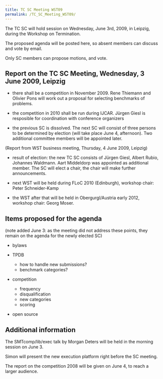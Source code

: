 ```yaml
---
title: TC SC Meeting WST09
permalink: /TC_SC_Meeting_WST09/
---
```


The TC SC will hold session on Wednesday, June 3rd, 2009, in Leipzig, during the Workshop on Termination.

The proposed agenda will be posted here, so absent members can discuss and vote by email.

Only SC members can propose motions, and vote.

Report on the TC SC Meeting, Wednesday, 3 June 2009, Leipzig
------------------------------------------------------------

-   there shall be a competition in November 2009. Rene Thiemann and Olivier Pons will work out a proposal for selecting benchmarks of problems.

-   the competition in 2010 shall be run during IJCAR. Jürgen Giesl is resposible for coordination with conference organizers

-   the previous SC is dissolved. The next SC will consist of three persons to be determined by election (will take place June 4, afternoon). Two additional committee members will be appointed later.

(Report from WST business meeting, Thursday, 4 June 2009, Leipzig)

-   result of election: the new TC SC consists of Jürgen Giesl, Albert Rubio, Johannes Waldmann. Aart Middeldorp was appointed as additional member. The SC will elect a chair, the chair will make further announcements.

-   next WST will be held during FLoC 2010 (Edinburgh), workshop chair: Peter Schneider-Kamp

-   the WST after that will be held in Obergurgl/Austria early 2012, workshop chair: Georg Moser.

Items proposed for the agenda
-----------------------------

(note added June 3: as the meeting did not address these points, they remain on the agenda for the newly elected SC)

-   bylaws

-   TPDB
    -   how to handle new submissions?
    -   benchmark categories?

-   competition
    -   frequency
    -   disqualification
    -   new categories
    -   scoring

-   open source

Additional information
----------------------

The SMTcomp/lib/exec talk by Morgan Deters will be held in the morning session on June 3.

Simon will present the new execution platform right before the SC meeting.

The report on the competition 2008 will be given on June 4, to reach a larger audience.

